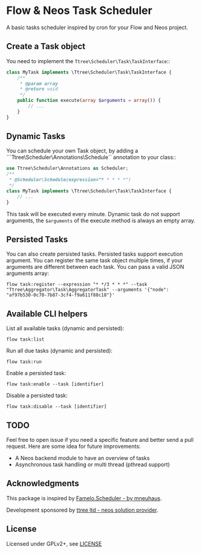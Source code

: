 Flow & Neos Task Scheduler
==========================

A basic tasks scheduler inspired by cron for your Flow and Neos project.

Create a Task object
--------------------

You need to implement the ``Ttree\Scheduler\Task\TaskInterface``::

```php
class MyTask implements \Ttree\Scheduler\Task\TaskInterface {
	/**
	 * @param array
	 * @return void
	 */
	public function execute(array $arguments = array()) {
		// ...
	}
}
```

Dynamic Tasks
-------------

You can schedule your own Task object, by adding a ```Ttree\Scheduler\Annotations\Schedule`` annotation to your class::

```php
use Ttree\Scheduler\Annotations as Scheduler;
/**
 * @Scheduler\Schedule(expression="* * * * *")
 */
class MyTask implements \Ttree\Scheduler\Task\TaskInterface {
	// ...
}
```

This task will be executed every minute. Dynamic task do not support arguments, the ``$arguments`` of the execute method
is always an empty array.


Persisted Tasks
---------------

You can also create persisted tasks. Persisted tasks support execution argument. You can register the same task object
multiple times, if your arguments are different between each task. You can pass a valid JSON arguments array:

    flow task:register --expression "* */3 * * *" --task "Ttree\Aggregator\Task\AggregatorTask" --arguments '{"node": "af97b530-0c70-7b87-3cf4-f9a611f88c18"}'

Available CLI helpers
---------------------

List all available tasks (dynamic and persisted):

    flow task:list

Run all due tasks (dynamic and persisted):

	flow task:run

Enable a persisted task:

	flow task:enable --task [identifier]

Disable a persisted task:

	flow task:disable --task [identifier]

TODO
----

Feel free to open issue if you need a specific feature and better send a pull request. Here are some idea for future
improvements:

* A Neos backend module to have an overview of tasks
* Asynchronous task handling or multi thread (pthread support)

Acknowledgments
---------------

This package is inspired by [Famelo.Scheduler - by mneuhaus](https://github.com/mneuhaus/Famelo.Scheduler/).

Development sponsored by [ttree ltd - neos solution provider](http://ttree.ch).

License
-------

Licensed under GPLv2+, see [LICENSE](LICENSE)